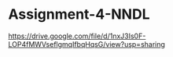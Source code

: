 # Assignment-4-NNDL
https://drive.google.com/file/d/1nxJ3Is0F-LOP4fMWVseflgmqIfbqHqsG/view?usp=sharing
